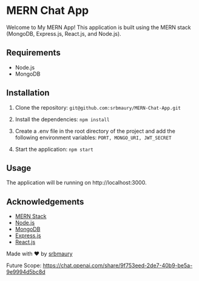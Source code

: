 # MERN Chat App

Welcome to My MERN App! This application is built using the MERN stack (MongoDB, Express.js, React.js, and Node.js).

## Requirements
- Node.js
- MongoDB

## Installation
1. Clone the repository: `git@github.com:srbmaury/MERN-Chat-App.git`
2. Install the dependencies: `npm install`
3. Create a .env file in the root directory of the project and add the following environment variables:  `PORT, MONGO_URI, JWT_SECRET`

4. Start the application: `npm start`

## Usage
The application will be running on http://localhost:3000.

## Acknowledgements
- [MERN Stack](https://mern.io/)
- [Node.js](https://nodejs.org/)
- [MongoDB](https://www.mongodb.com/)
- [Express.js](https://expressjs.com/)
- [React.js](https://reactjs.org/)

Made with ❤️ by [srbmaury](https://github.com/srbmaury)


Future Scope: https://chat.openai.com/share/9f753eed-2de7-40b9-be5a-9e9994d5bc8d